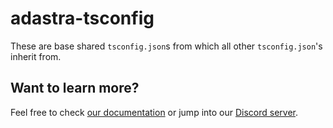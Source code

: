 # adastra-tsconfig

These are base shared `tsconfig.json`s from which all other `tsconfig.json`'s inherit from.

## Want to learn more?

Feel free to check [our documentation](https://docs.odestry.com) or jump into our [Discord server](https://help.odestry.com).
